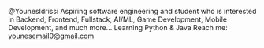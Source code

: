 @YounesIdrissi
Aspiring software engineering and student who is interested in Backend, Frontend, Fullstack, AI/ML, Game Development, Mobile Development, and much more...
Learning Python & Java
Reach me: younesemail0@gmail.com

<!---
YounesIdrissi/YounesIdrissi is a ✨ special ✨ repository because its `README.md` (this file) appears on your GitHub profile.
You can click the Preview link to take a look at your changes.
--->
